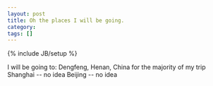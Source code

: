 ```yaml
---
layout: post
title: Oh the places I will be going.
category: 
tags: []
---
```

{% include JB/setup %}

I will be going to:
Dengfeng, Henan, China for the majority of my trip
Shanghai -- no idea
Beijing  -- no idea
